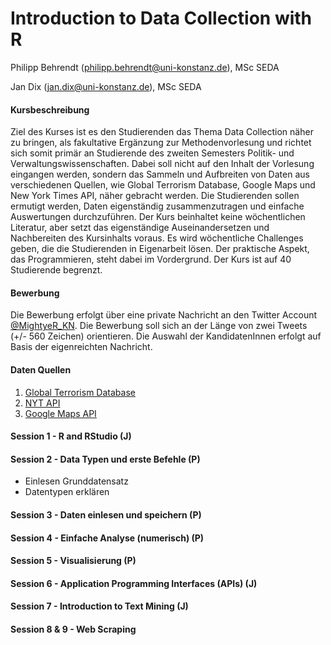 # Introduction to Data Collection with R

Philipp Behrendt (philipp.behrendt@uni-konstanz.de), MSc SEDA

Jan Dix (jan.dix@uni-konstanz.de), MSc SEDA 

#### Kursbeschreibung

Ziel des Kurses ist es den Studierenden das Thema Data Collection näher zu bringen, als fakultative Ergänzung zur Methodenvorlesung und richtet sich somit primär an Studierende des zweiten Semesters Politik- und Verwaltungswissenschaften. Dabei soll nicht auf den Inhalt der Vorlesung eingangen werden, sondern das Sammeln und Aufbreiten von Daten aus verschiedenen Quellen, wie Global Terrorism Database, Google Maps und New York Times API, näher gebracht werden. Die Studierenden sollen ermutigt werden, Daten eigenständig zusammenzutragen und einfache Auswertungen durchzuführen. Der Kurs beinhaltet keine wöchentlichen Literatur, aber setzt das eigenständige Auseinandersetzen und Nachbereiten des Kursinhalts voraus. Es wird wöchentliche Challenges geben, die die Studierenden in Eigenarbeit lösen. Der praktische Aspekt, das Programmieren, steht dabei im Vordergrund. Der Kurs ist auf 40 Studierende begrenzt.

#### Bewerbung

Die Bewerbung erfolgt über eine private Nachricht an den Twitter Account [\@MightyeR_KN](https://twitter.com/MightyeR_KN). Die Bewerbung soll sich an der Länge von zwei Tweets (+/- 560 Zeichen) orientieren. Die Auswahl der KandidatenInnen erfolgt auf Basis der eigenreichten Nachricht. 

#### Daten Quellen

1. [Global Terrorism Database](apps.start.umd.edu/gtd/downloads/dataset/GTD_0617dist.zip)
2. [NYT API](https://developer.nytimes.com/)
3. [Google Maps API](https://developers.google.com/maps/)


#### Session 1 - R and RStudio (J)

#### Session 2 - Data Typen und erste Befehle (P)

- Einlesen Grunddatensatz
- Datentypen erklären

#### Session 3 - Daten einlesen und speichern (P)

#### Session 4 - Einfache Analyse (numerisch) (P)

#### Session 5 - Visualisierung (P)

#### Session 6 - Application Programming Interfaces (APIs) (J)

#### Session 7 - Introduction to Text Mining (J)

#### Session 8 & 9 - Web Scraping